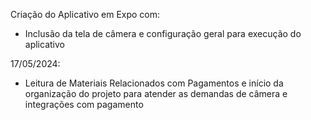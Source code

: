 Criação do Aplicativo em Expo com:
- Inclusão da tela de câmera e configuração geral para execução do aplicativo

17/05/2024:
- Leitura de Materiais Relacionados com Pagamentos e início da organização do projeto para atender as demandas de câmera e integrações com pagamento